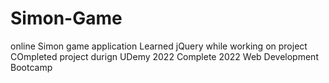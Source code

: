 # Simon-Game
online Simon game application
Learned jQuery while working on project
COmpleted project durign UDemy 2022 Complete 2022 Web Development Bootcamp
